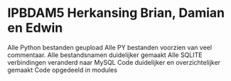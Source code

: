 # IPBDAM5 Herkansing Brian, Damian en Edwin

Alle Python bestanden geupload
Alle PY bestanden voorzien van veel commentaar.
Alle bestandsnamen duidelijker gemaakt
Alle SQLITE verbindingen veranderd naar MySQL
Code duidelijker en overzichtelijker gemaakt
Code opgedeeld in modules
